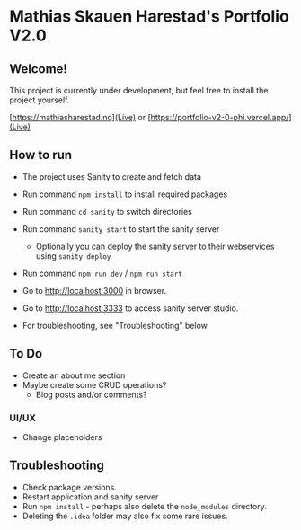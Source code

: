 # Mathias Skauen Harestad's Portfolio V2.0

## Welcome!

This project is currently under development, but feel free to install the project yourself.

[https://mathiasharestad.no](Live)
or
[https://portfolio-v2-0-phi.vercel.app/](Live)


## How to run

- The project uses Sanity to create and fetch data

- Run command `npm install` to install required packages
- Run command `cd sanity` to switch directories
- Run command `sanity start` to start the sanity server

  - Optionally you can deploy the sanity server to their webservices using `sanity deploy`

- Run command `npm run dev` / `npm run start`
- Go to [http://localhost:3000](http://localhost:3000) in browser.
- Go to [http://localhost:3333](http://localhost:3333) to access sanity server studio.

- For troubleshooting, see "Troubleshooting" below.

## To Do

- Create an about me section
- Maybe create some CRUD operations?
  - Blog posts and/or comments?

### UI/UX

- Change placeholders

## Troubleshooting

- Check package versions.
- Restart application and sanity server
- Run `npm install` - perhaps also delete the `node_modules` directory.
- Deleting the `.idea` folder may also fix some rare issues.
